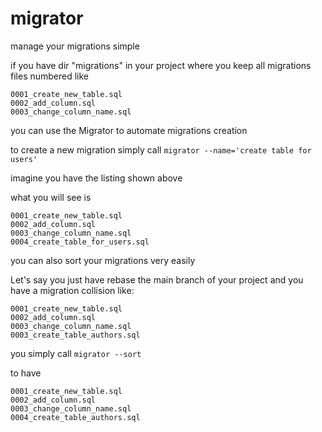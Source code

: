 # migrator

manage your migrations simple

if you have dir "migrations" in your project where you keep all migrations files numbered like

```
0001_create_new_table.sql
0002_add_column.sql
0003_change_column_name.sql
```

you can use the Migrator to automate migrations creation

to create a new migration simply call ```migrator --name='create table for users'```

imagine you have the listing shown above

what you will see is 

```
0001_create_new_table.sql
0002_add_column.sql
0003_change_column_name.sql
0004_create_table_for_users.sql
```

you can also sort your migrations very easily

Let's say you just have rebase the main branch of your project and you have a migration collision like:

```
0001_create_new_table.sql
0002_add_column.sql
0003_change_column_name.sql
0003_create_table_authors.sql
```

you simply call ```migrator --sort```

to have 

```
0001_create_new_table.sql
0002_add_column.sql
0003_change_column_name.sql
0004_create_table_authors.sql
```
